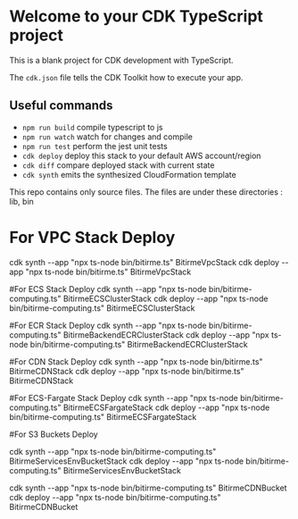 # Welcome to your CDK TypeScript project

This is a blank project for CDK development with TypeScript.

The `cdk.json` file tells the CDK Toolkit how to execute your app.

## Useful commands

* `npm run build`   compile typescript to js
* `npm run watch`   watch for changes and compile
* `npm run test`    perform the jest unit tests
* `cdk deploy`      deploy this stack to your default AWS account/region
* `cdk diff`        compare deployed stack with current state
* `cdk synth`       emits the synthesized CloudFormation template

This repo contains only source files. The files are under these directories : lib, bin

# For VPC Stack Deploy 
cdk synth --app "npx ts-node bin/bitirme.ts" BitirmeVpcStack
cdk deploy --app "npx ts-node bin/bitirme.ts" BitirmeVpcStack

#For ECS Stack Deploy
cdk synth --app "npx ts-node bin/bitirme-computing.ts" BitirmeECSClusterStack
cdk deploy --app "npx ts-node bin/bitirme-computing.ts" BitirmeECSClusterStack

#For ECR Stack Deploy
cdk synth --app "npx ts-node bin/bitirme-computing.ts" BitirmeBackendECRClusterStack
cdk deploy --app "npx ts-node bin/bitirme-computing.ts" BitirmeBackendECRClusterStack

#For CDN Stack Deploy
cdk synth --app "npx ts-node bin/bitirme.ts" BitirmeCDNStack
cdk deploy --app "npx ts-node bin/bitirme.ts" BitirmeCDNStack

#For ECS-Fargate Stack Deploy
cdk synth --app "npx ts-node bin/bitirme-computing.ts" BitirmeECSFargateStack
cdk deploy --app "npx ts-node bin/bitirme-computing.ts" BitirmeECSFargateStack

#For S3 Buckets Deploy

cdk synth --app "npx ts-node bin/bitirme-computing.ts" BitirmeServicesEnvBucketStack
cdk deploy --app "npx ts-node bin/bitirme-computing.ts" BitirmeServicesEnvBucketStack

cdk synth --app "npx ts-node bin/bitirme-computing.ts" BitirmeCDNBucket
cdk deploy --app "npx ts-node bin/bitirme-computing.ts" BitirmeCDNBucket


